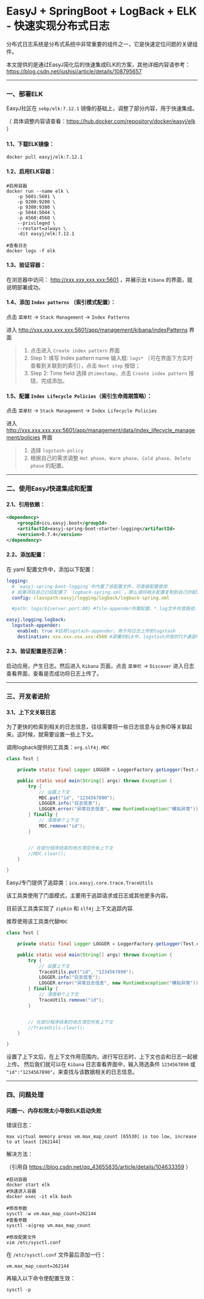 # EasyJ + SpringBoot + LogBack + ELK - 快速实现分布式日志

分布式日志系统是分布式系统中非常重要的组件之一，它是快速定位问题的关键组件。

本文提供的是通过EasyJ简化后的快速集成ELK的方案，其他详细内容请参考：https://blog.csdn.net/jushisi/article/details/108795657


---------------------------


### 一、部署ELK

EasyJ社区在 `sebp/elk:7.12.1` 镜像的基础上，调整了部分内容，用于快速集成。

（ 具体调整内容请查看：https://hub.docker.com/repository/docker/easyj/elk ）

#### 1.1、下载ELK镜像：

```shell
docker pull easyj/elk:7.12.1
```

#### 1.2、启用ELK容器：

```shell
#启用容器
docker run --name elk \
    -p 5601:5601 \
    -p 9200:9200 \
    -p 9300:9300 \
    -p 5044:5044 \
    -p 4560:4560 \
    --privileged \
    --restart=always \
    -dit easyj/elk:7.12.1

#查看日志
docker logs -f elk
```

#### 1.3、验证容器：

在浏览器中访问： http://xxx.xxx.xxx.xxx:5601 ，并展示出 `Kibana` 的界面，就说明部署成功。

#### 1.4、添加 `Index patterns` （索引模式配置）：

点击 `菜单栏` -> `Stack Management` -> `Index Patterns`

进入 http://xxx.xxx.xxx.xxx:5601/app/management/kibana/indexPatterns 界面

> 1. 点击进入 `Create index pattern` 界面
> 2. Step 1: 填写 Index pattern name 输入框: `logs*` （可在界面下方实时查看到关联到的索引），点击 `Next step` 按钮；
> 3. Step 2: Time field 选择 `@timestamp`，点击 `Create index pattern` 按钮，完成添加。

#### 1.5、配置 `Index Lifecycle Policies`（索引生命周期策略）：

点击 `菜单栏` -> `Stack Management` -> `Index Lifecycle Policies`

进入 http://xxx.xxx.xxx.xxx:5601/app/management/data/index_lifecycle_management/policies 界面

> 1. 选择 `logstash-policy`
> 2. 根据自己的需求调整 `Hot phase`、`Warm phase`、`Cold phase`、`Delete phase` 的配置。


---------------------------


### 二、使用EasyJ快速集成和配置

#### 2.1、引用依赖：

```xml
<dependency>
    <groupId>icu.easyj.boot</groupId>
    <artifactId>easyj-spring-boot-starter-logging</artifactId>
    <version>0.7.4</version>
</dependency>
```

#### 2.2、添加配置：

在 yaml 配置文件中，添加以下配置：

```yaml
logging:
  # `easyj-spring-boot-logging`中内置了该配置文件，可直接配置使用
  # 如果项目自己已经配置了 `logback-spring.xml`，那么请将相关配置复制到自己的配置文件中
  config: classpath:easyj/logging/logback/logback-spring.xml

  #path: logs/${server.port:80} #file-appender所需配置，*.log文件存放路径，与ELK无关

easyj.logging.logback:
  logstash-appender:
    enabled: true #启用logstash-appender，用于将日志上传到logstash
    destination: xxx.xxx.xxx.xxx:4560 #部署的ELK中，logstash开放的TCP通道地址
```

#### 2.3、验证配置是否正确：

启动应用，产生日志。然后进入 `Kibana` 页面，点击 `菜单栏` -> `Discover` 进入日志查看界面，查看是否成功将日志上传了。


---------------------------


### 三、开发者进阶

#### 3.1、上下文关联日志

为了更快的检索到相关的日志信息，往往需要将一些日志信息与业务ID等关联起来。这时候，就需要设置一些上下文。

调用logback提供的工具类：`org.slf4j.MDC`

```java
class Test {

    private static final Logger LOGGER = LoggerFactory.getLogger(Test.class);

    public static void main(String[] args) throws Exception {
        try {
            // 设置上下文
            MDC.put("id", "1234567890");
            LOGGER.info("日志信息");
            LOGGER.error("异常日志信息", new RuntimeException("模拟异常"));
        } finally {
            // 清理单个上下文
            MDC.remove("id");
        }


        // 在部分程序结束的地方清空所有上下文
        //MDC.clear();
    }

}
```

EasyJ专门提供了追踪类：`icu.easyj.core.trace.TraceUtils`

该工具类使用了门面模式，主要用于追踪请求或日志或其他更多内容。

目前该工具类实现了 `zipkin` 和 `slf4j` 上下文追踪内容.

推荐使用该工具类代替`MDC`

```java
class Test {

    private static final Logger LOGGER = LoggerFactory.getLogger(Test.class);

    public static void main(String[] args) throws Exception {
        try {
            // 设置上下文
            TraceUtils.put("id", "1234567890");
            LOGGER.info("日志信息");
            LOGGER.error("异常日志信息", new RuntimeException("模拟异常"));
        } finally {
            // 清理单个上下文
            TraceUtils.remove("id");
        }


        // 在部分程序结束的地方清空所有上下文
        //TraceUtils.clear();
    }

}
```

设置了上下文后，在上下文作用范围内，进行写日志时，上下文也会和日志一起被上传。
然后我们就可以在 `Kibana` 日志查看界面中，输入筛选条件 `1234567890` 或 `"id":"1234567890"`，来查找与该数据相关的日志信息。


---------------------------


### 四、问题处理

#### 问题一、内存权限太小导致ELK启动失败

错误日志：

```log
max virtual memory areas vm.max_map_count [65530] is too low, increase to at least [262144]
```

解决方法：

（引用自 https://blog.csdn.net/qq_43655835/article/details/104633359 ）

```shell
#启动容器
docker start elk 
#快速进入容器
docker exec -it elk bash

#修改参数
sysctl -w vm.max_map_count=262144
#查看参数
sysctl -a|grep vm.max_map_count

#修改配置文件
vim /etc/sysctl.conf
```

在 `/etc/sysctl.conf` 文件最后添加一行：

```config
vm.max_map_count=262144
```

再输入以下命令使配置生效：

```shell
sysctl -p
```
